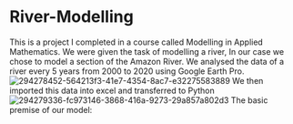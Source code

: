 # River-Modelling
This is a project I completed in a course called Modelling in Applied Mathematics. We were given the task of modelling a river, In our case we chose to model a section of the Amazon River. We analysed the data of a river every 5 years from 2000 to 2020 using Google Earth Pro.
![294278452-564213f3-41e7-4354-8ac7-e32275583889](https://github.com/MatthewGall3/River-Modelling/assets/113800575/6311fb67-76ed-4caa-92ed-5ff261030733)
We then imported this data into excel and transferred to Python
![294279336-fc973146-3868-416a-9273-29a857a802d3](https://github.com/MatthewGall3/River-Modelling/assets/113800575/13d9c1c2-380e-47bd-9899-6ea085aeec38)
The basic premise of our model:

